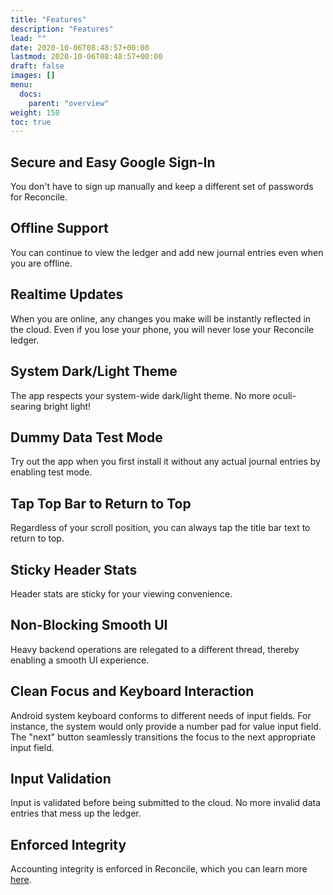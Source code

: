 ```yaml
---
title: "Features"
description: "Features"
lead: ""
date: 2020-10-06T08:48:57+00:00
lastmod: 2020-10-06T08:48:57+00:00
draft: false
images: []
menu:
  docs:
    parent: "overview"
weight: 150
toc: true
---
```


## Secure and Easy Google Sign-In

You don't have to sign up manually and keep a different set of passwords for Reconcile.

## Offline Support

You can continue to view the ledger and add new journal entries even when you are offline.

## Realtime Updates

When you are online, any changes you make will be instantly reflected in the cloud. Even if you lose your phone, you will never lose your Reconcile ledger.

## System Dark/Light Theme

The app respects your system-wide dark/light theme. No more oculi-searing bright light!

## Dummy Data Test Mode

Try out the app when you first install it without any actual journal entries by enabling test mode.

## Tap Top Bar to Return to Top

Regardless of your scroll position, you can always tap the title bar text to return to top.

## Sticky Header Stats

Header stats are sticky for your viewing convenience.

## Non-Blocking Smooth UI

Heavy backend operations are relegated to a different thread, thereby enabling a smooth UI experience. 

## Clean Focus and Keyboard Interaction

Android system keyboard conforms to different needs of input fields. For instance, the system would only provide a number pad for value input field. The "next" button seamlessly transitions the focus to the next appropriate input field.

## Input Validation

Input is validated before being submitted to the cloud. No more invalid data entries that mess up the ledger.

## Enforced Integrity

Accounting integrity is enforced in Reconcile, which you can learn more [here](https://reconcile.endiantribe.com/docs/overview/rules-of-accounting/).
